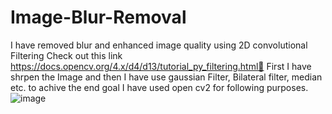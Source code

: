 # Image-Blur-Removal
I have removed blur and enhanced image quality using 2D convolutional Filtering
Check out this link https://docs.opencv.org/4.x/d4/d13/tutorial_py_filtering.html🔗
First I have shrpen the Image and then I have use gaussian Filter, Bilateral filter, median etc. to achive the end goal 
I have used open cv2 for following purposes. 
![image](https://user-images.githubusercontent.com/66618776/218005738-8dc1f883-f1d3-4bc7-9658-b71c4fac8657.png)
